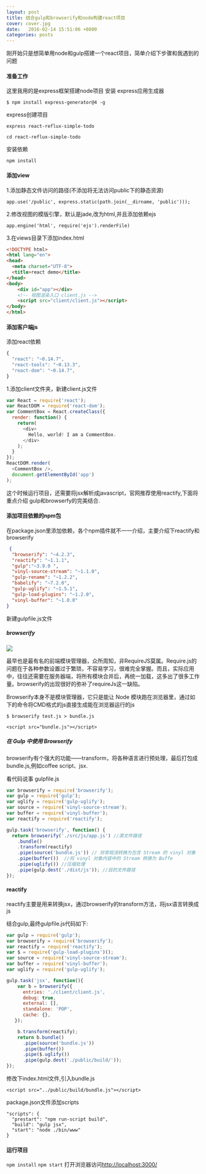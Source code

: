```yaml
---
layout: post
title: 结合gulp和browserify和node构建react项目
cover: cover.jpg
date:   2016-02-14 15:51:06 +0800
categories: posts
---
```


刚开始只是想简单用node和gulp搭建一个react项目，简单介绍下步骤和我遇到的问题

#### 准备工作
这里我用的是express框架搭建node项目
安装 express应用生成器

`$ npm install express-generator@4 -g`

express创建项目

`express react-reflux-simple-todo`

`cd react-reflux-simple-todo`

安装依赖

`npm install`

#### 添加view

1.添加静态文件访问的路径(不添加将无法访问public下的静态资源)

`app.use('/public', express.static(path.join(__dirname, 'public')));`

2.修改视图的模版引擎，默认是jade,改为html,并且添加依赖ejs

`app.engine('html', require('ejs').renderFile)`

3.在views目录下添加index.html

```html
<!DOCTYPE html>
<html lang="en">
<head>
  <meta charset="UTF-8">
  <title>react demo</title>
</head>
<body>
    <div id="app"></div>
    <!-- 视图渲染入口 client.js -->
    <script src="client/client.js"></script>
</body>
</html>
```

#### 添加客户端js

添加react依赖

```javascript
{
  "react": "~0.14.7",
  "react-tools": "~0.13.3",
  "react-dom": "~0.14.7",
}
```

1.添加client文件夹，新建client.js文件

```javascript
var React = require('react');
var ReactDOM = require('react-dom');
var CommentBox = React.createClass({
  render: function() {
    return(
      <div>
        Hello, world! I am a CommentBox.
      </div>
    );
  }
});
ReactDOM.render(
  <CommentBox />,
  document.getElementById('app')
);
```
这个时候运行项目，还需要将jsx解析成javascript，官网推荐使用reactify,下面将重点介绍
gulp和browserfy的完美结合.

#### 添加项目依赖的npm包
在package.json里添加依赖，各个npm插件就不一一介绍，主要介绍下reactify和browserify

```json
 {
  "browserify": "~4.2.3",
  "reactify": "~1.1.1",
  "gulp":"~3.9.0 ",
  "vinyl-source-stream": "~1.1.0",
  "gulp-rename": "~1.2.2",
  "babelify": "~7.2.0",
  "gulp-uglify": "~1.5.1",
  "gulp-load-plugins": "~1.2.0",
  "vinyl-buffer": "~1.0.0"
}
```
新建gulpfile.js文件

##### browserify
![](http://i13.tietuku.com/c0c33791eacc0504.png)

最早也是最有名的前端模块管理器，众所周知，非RequireJS莫属。Require.js的问题在于各种参数设置过于繁琐，不容易学习，很难完全掌握。而且，实际应用中，往往还需要在服务器端，将所有模块合并后，再统一加载，这多出了很多工作量。browserify的出现很好的弥补了requireJs这一缺陷。

Browserify本身不是模块管理器，它只是能让 Node 模块跑在浏览器里，通过如下的命令将CMD格式的js直接生成能在浏览器运行的js

`$ browserify test.js > bundle.js`

`<script src="bundle.js"></script>`

##### 在 Gulp 中使用 Browserify
browserify有个强大的功能——transform，将各种语言进行预处理，最后打包成bundle.js,例如coffee script、jsx.

看代码说事 gulpfile.js
```javascript
var browserify = require('browserify');  
var gulp = require('gulp');  
var uglify = require('gulp-uglify');  
var source = require('vinyl-source-stream');  
var buffer = require('vinyl-buffer');
var reactify = require('reactify');

gulp.task('browserify', function() {  
  return browserify('./src/js/app.js') //源文件路径
    .bundle()
    .transform(reactify)
    .pipe(source('bundle.js')) // 将常规流转换为包含 Stream 的 vinyl 对象
    .pipe(buffer())  //将 vinyl 对象内容中的 Stream 转换为 Buffe
    .pipe(uglify()) //压缩处理
    .pipe(gulp.dest('./dist/js')); //目的文件路径
});

```
#### reactify
reactify主要是用来转换jsx，通过browserify的transform方法，将jsx语言转换成js

结合gulp,最终gulpfile.js代码如下:

```javascript
var gulp = require('gulp');
var browserify = require('browserify');
var reactify = require('reactify');
var $ = require('gulp-load-plugins')();
var source = require('vinyl-source-stream');
var buffer = require('vinyl-buffer');
var uglify = require('gulp-uglify');

gulp.task('jsx', function(){
    var b = browserify({
      entries: './client/client.js',
      debug: true,
      external: [],
      standalone: 'POP',
      cache: {},
   });

    b.transform(reactify);
    return b.bundle()
      .pipe(source('bundle.js'))
      .pipe(buffer())
      .pipe($.uglify())
      .pipe(gulp.dest('./public/build/'));
});

```
修改下index.html文件,引入bundle.js

`<script src="../public/build/bundle.js"></script>`

package.json文件添加scripts
```
"scripts": {
  "prestart": "npm run-script build",
  "build": "gulp jsx",
  "start": "node ./bin/www"
}
```
#### 运行项目
`npm install`
`npm start`
打开浏览器访问[http://localhost:3000/](http://localhost:3000/)
